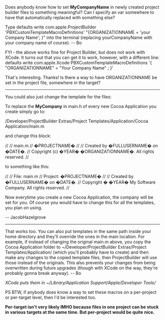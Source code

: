 Does anybody know how to set __MyCompanyName__ in newly created project builder files to something meaningful?  Can I specify an var somewhere to have that automatically replaced with something else?

Type     defaults write com.apple.ProjectBuilder 'PBXCustomTemplateMacroDefinitions' "{ORGANIZATIONNAME = 'your Company Name'; }" into the terminal (replacing yourCompanyName with your company name of course).  -- Bo

FYI - the above works fine for Project Builder, but does not work with XCode. It turns out that you can get it to work, however, with a different line:
     defaults write com.apple.Xcode PBXCustomTemplateMacroDefinitions '{ "ORGANIZATIONNAME" = "Your Company Name" ; }'

That's interesting.  Thanks!  Is there a way to have ORGANIZATIONNAME be set in the project file, somewhere in the target?

----

You could also just change the template for the files:

To replace the __MyCompany__ in main.h of every new Cocoa Application you create simply go to:

/Developer/ProjectBuilder Extras/Project Templates/Application/Cocoa Application/main.m

and change this block:

    
//
//  main.m
//  �PROJECTNAME�
//
//  Created by �FULLUSERNAME� on �DATE�.
//  Copyright (c) �YEAR� �ORGANIZATIONNAME�. All rights reserved.
//

to something like this:

//
//     File: main.m
//  Project: �PROJECTNAME�
//
//  Created by �FULLUSERNAME� on �DATE�.
//  Copyright � �YEAR� My Software Company. All rights reserved.
//


Now everytime you create a new Cocoa Application, the company will be set for you. Of course you would have to change this for all the templates, you plan on using.

-- JacobHazelgrove

----

That works too.  You can also put templates in the same path inside your home directory and they'll override the ones in the main location.  For example, if instead of changing the original main.m above, you copy the Cocoa Application folder to ~/Developer/ProjectBuilder Extras/Project Templates/Application/ (which you'll probably have to create) and then make any changes to the copied template files, then ProjectBuilder will use those instead of the originals.  This also prevents your changes from being overwritten during future upgrades (though with XCode on the way, they're probably gonna break anyway).  -- Bo

*XCode puts them in ~/Library/Application Support/Apple/Developer Tools/*

PS  BTW, if anybody does know a way to set these macros on a per-project or per-target level, then I'd be interested too.

**Per-target isn't very likely IMHO because files in one project can be stuck in various targets at the same time. But per-project would be quite nice.**
